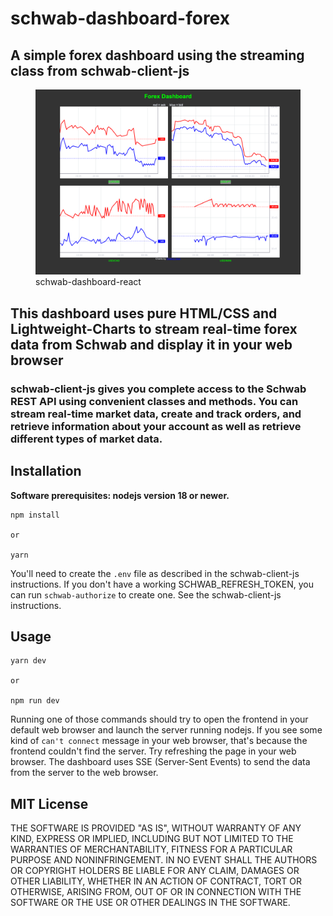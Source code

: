 # schwab-dashboard-forex

## A simple forex dashboard using the streaming class from schwab-client-js

<figure>
     <img src="forexdashboard.png" alt="Description" width="800">
     <figcaption>schwab-dashboard-react</figcaption>
</figure>

## This dashboard uses pure HTML/CSS and Lightweight-Charts to stream real-time forex data from Schwab and display it in your web browser

### **schwab-client-js** gives you complete access to the Schwab REST API using convenient classes and methods. You can stream real-time market data, create and track orders, and retrieve information about your account as well as retrieve different types of market data.

## Installation

**Software prerequisites: nodejs version 18 or newer.**

```
npm install

or

yarn
```

You'll need to create the `.env` file as described in the schwab-client-js instructions.
If you don't have a working SCHWAB_REFRESH_TOKEN, you can run `schwab-authorize` to create one.
See the schwab-client-js instructions.

## Usage

```
yarn dev

or

npm run dev
```

Running one of those commands should try to open the frontend in your default web browser and launch the
server running nodejs. If you see some kind of `can't connect` message in your web browser,
that's because the frontend couldn't find the server. Try refreshing the page in your web
browser. The dashboard uses SSE (Server-Sent Events) to send the
data from the server to the web browser.

## MIT License

THE SOFTWARE IS PROVIDED "AS IS", WITHOUT WARRANTY OF ANY KIND, EXPRESS OR
IMPLIED, INCLUDING BUT NOT LIMITED TO THE WARRANTIES OF MERCHANTABILITY,
FITNESS FOR A PARTICULAR PURPOSE AND NONINFRINGEMENT. IN NO EVENT SHALL THE
AUTHORS OR COPYRIGHT HOLDERS BE LIABLE FOR ANY CLAIM, DAMAGES OR OTHER
LIABILITY, WHETHER IN AN ACTION OF CONTRACT, TORT OR OTHERWISE, ARISING FROM,
OUT OF OR IN CONNECTION WITH THE SOFTWARE OR THE USE OR OTHER DEALINGS IN THE
SOFTWARE.
